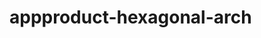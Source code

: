  # appproduct-hexagonal-arch                 
            
         
                       
        
                
                    
               
                      
        
       
           
     
   
   
   
 

